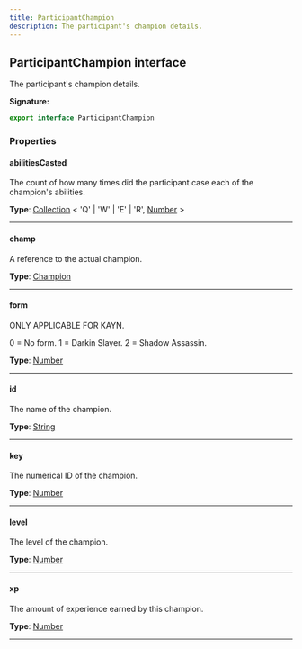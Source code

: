 ```yaml
---
title: ParticipantChampion
description: The participant's champion details.
---
```


## ParticipantChampion interface

The participant's champion details.

**Signature:**

```ts
export interface ParticipantChampion 
```

### Properties

#### abilitiesCasted

The count of how many times did the participant case each of the champion's abilities.



**Type**: [Collection](https://discord.js.org/#/docs/collection/stable/class/Collection) \< 'Q' \| 'W' \| 'E' \| 'R', [Number](https://developer.mozilla.org/en-US/docs/Web/JavaScript/Reference/Global_Objects/Number) \>

---

#### champ

A reference to the actual champion.



**Type**: [Champion](/api/classes/champion)

---

#### form

ONLY APPLICABLE FOR KAYN.


0 = No form. 1 = Darkin Slayer. 2 = Shadow Assassin.



**Type**: [Number](https://developer.mozilla.org/en-US/docs/Web/JavaScript/Reference/Global_Objects/Number)

---

#### id

The name of the champion.



**Type**: [String](https://developer.mozilla.org/en-US/docs/Web/JavaScript/Reference/Global_Objects/String)

---

#### key

The numerical ID of the champion.



**Type**: [Number](https://developer.mozilla.org/en-US/docs/Web/JavaScript/Reference/Global_Objects/Number)

---

#### level

The level of the champion.



**Type**: [Number](https://developer.mozilla.org/en-US/docs/Web/JavaScript/Reference/Global_Objects/Number)

---

#### xp

The amount of experience earned by this champion.



**Type**: [Number](https://developer.mozilla.org/en-US/docs/Web/JavaScript/Reference/Global_Objects/Number)

---

